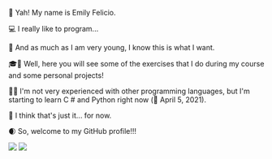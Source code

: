👋 Yah! My name is Emily Felicio.

💻 I really like to program...

🎯 And as much as I am very young, I know this is what I want.

🎓📁 Well, here you will see some of the exercises that I do during my course and some personal projects!

💾💡 I'm not very experienced with other programming languages, but I'm starting to learn C # and Python right now (📅 April 5, 2021).

💭 I think that's just it... for now.

🌒 So, welcome to my GitHub profile!!!

<img src="https://github-profile-summary-cards.vercel.app/api/cards/profile-details?username=EmilyFelicio&theme=monokai&border=white"/>
<img src="https://github-readme-stats.vercel.app/api/top-langs/?username=EmilyFelicio&layout=compact&theme=monokai" />
